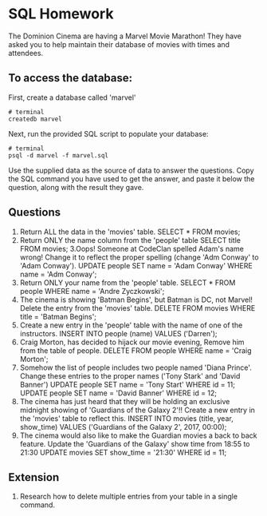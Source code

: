 # SQL Homework

The Dominion Cinema are having a Marvel Movie Marathon! They have asked you to help maintain their database of movies with times and attendees.

## To access the database:

First, create a database called 'marvel'

```
# terminal
createdb marvel
```

Next, run the provided SQL script to populate your database:

```
# terminal
psql -d marvel -f marvel.sql
```

Use the supplied data as the source of data to answer the questions.  Copy the SQL command you have used to get the answer, and paste it below the question, along with the result they gave.

## Questions

1. Return ALL the data in the 'movies' table.
SELECT * FROM movies;
2. Return ONLY the name column from the 'people' table
SELECT title FROM movies;
3.Oops! Someone at CodeClan spelled Adam's name wrong! Change it to reflect the proper spelling (change 'Adm Conway' to 'Adam Conway').
UPDATE people SET name = 'Adam Conway' WHERE name = 'Adm Conway';
4. Return ONLY your name from the 'people' table.
SELECT * FROM people WHERE name = 'Andre Zyczkowski';
5. The cinema is showing 'Batman Begins', but Batman is DC, not Marvel! Delete the entry from the 'movies' table.
DELETE FROM movies WHERE title = 'Batman Begins';
6. Create a new entry in the 'people' table with the name of one of the instructors.
INSERT INTO people (name) VALUES ('Darren');
7. Craig Morton, has decided to hijack our movie evening, Remove him from the table of people.
DELETE FROM people WHERE name = 'Craig Morton';
8. Somehow the list of people includes two people named 'Diana Prince'. Change these entries to the proper names ('Tony Stark' and 'David Banner')
UPDATE people SET name = 'Tony Start' WHERE id = 11;
UPDATE people SET name = 'David Banner' WHERE id = 12;
9. The cinema has just heard that they will be holding an exclusive midnight showing of 'Guardians of the Galaxy 2'!! Create a new entry in the 'movies' table to reflect this.
INSERT INTO movies (title, year, show_time) VALUES ('Guardians of the Galaxy 2', 2017, 00:00);
10. The cinema would also like to make the Guardian movies a back to back feature. Update the 'Guardians of the Galaxy' show time from 18:55 to 21:30
UPDATE movies SET show_time = '21:30' WHERE id = 11;

## Extension

1. Research how to delete multiple entries from your table in a single command.
